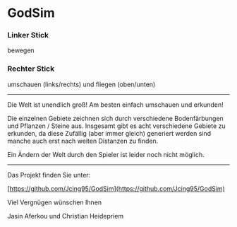 # GodSim

### Linker Stick

bewegen

### Rechter Stick

umschauen (links/rechts) und fliegen (oben/unten)

---
Die Welt ist unendlich groß! Am besten einfach umschauen und erkunden!

Die einzelnen Gebiete zeichnen sich durch verschiedene Bodenfärbungen und Pflanzen / Steine aus.
Insgesamt gibt es acht verschiedene Gebiete zu erkunden, da diese Zufällig (aber immer gleich) generiert werden sind manche auch erst nach weiten Distanzen zu finden.

Ein Ändern der Welt durch den Spieler ist leider noch nicht möglich.

---
Das Projekt finden Sie unter:

[https://github.com/Jcing95/GodSim](https://github.com/Jcing95/GodSim)

Viel Vergnügen wünschen Ihnen

Jasin Aferkou und Christian Heidepriem
